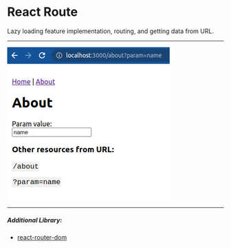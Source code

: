 <h1>React Route</h1>

Lazy loading feature implementation, routing, and getting data from URL.

---

![communication](../doc.imgs/route.png "communication")

---

<h5>Additional Library:</h5>

- [react-router-dom](https://www.npmjs.com/package/react-router-dom)
